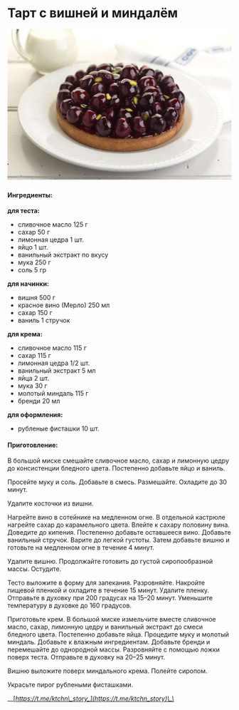 # ​​Тарт с вишней и миндалём

![](../../pics/90e90534-34a9-4a3b-8a46-74708efb21d2.jpg)

#### Ингредиенты:

**для теста:**

* сливочное масло 125 г
* сахар 50 г
* лимонная цедра 1 шт.
* яйцо 1 шт.
* ванильный экстракт по вкусу
* мука 250 г
* соль 5 гр

**для начинки:**

* вишня 500 г
* красное вино \(Мерло\) 250 мл
* сахар 150 г
* ваниль 1 стручок

**для крема:**

* сливочное масло 115 г
* сахар 115 г
* лимонная цедра 1/2 шт.
* ванильный экстракт 5 мл
* яйца 2 шт.
* мука 30 г
* молотый миндаль 115 г
* бренди 20 мл

**для оформления:**

* рубленые фисташки 10 шт.

#### Приготовление:

В большой миске смешайте сливочное масло, сахар и лимонную цедру до консистенции бледного цвета. Постепенно добавьте яйцо и ваниль.

Просейте муку и соль. Добавьте в смесь. Размешайте. Охладите до 30 минут.

Удалите косточки из вишни. 

Нагрейте вино в сотейнике на медленном огне. В отдельной кастрюле нагрейте сахар до карамельного цвета. Влейте к сахару половину вина. Доведите до кипения. Постепенно добавьте оставшееся вино. Добавьте ванильный стручок. Варите до легкой густоты. Затем добавьте вишню и готовьте на медленном огне в течение 4 минут.

Удалите вишню. Продолжайте готовить до густой сиропообразной массы. Остудите.

Тесто выложите в форму для запекания. Разровняйте. Накройте пищевой пленкой и охладите в течение 15 минут. Удалите пленку. Отправьте в духовку при 200 градусах на 15–20 минут. Уменьшите температуру в духовке до 160 градусов. 

Приготовьте крем. В большой миске измельчите вместе сливочное масло, сахар, лимонную цедру и ванильный экстракт до смеси бледного цвета. Постепенно добавьте яйца. Процедите муку и молотый миндаль. Добавьте к влажным ингредиентам. Добавьте бренди и перемешайте до однородной массы. Разровняйте с помощью ложки поверх теста. Отправьте в духовку на 20–25 минут.

Вишню выложите поверх миндального крема. Полейте сиропом.

Украсьте пирог рублеными фисташками.

\_\_[_https://t.me/ktchn\_story_](https://t.me/ktchn_story)\_\_

